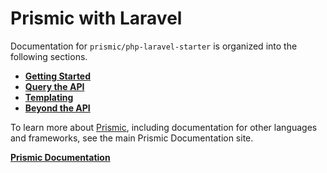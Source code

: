 # Prismic with Laravel

Documentation for `prismic/php-laravel-starter` is organized into the following sections.

-   [**Getting Started**](./01-getting-started)
-   [**Query the API**](./02-query-the-api)
-   [**Templating**](./03-templating)
-   [**Beyond the API**](./04-beyond-the-api)

To learn more about [Prismic](https://prismic.io), including documentation for other languages and frameworks, see the main Prismic Documentation site.

[**Prismic Documentation**](https://prismic.io/docs)
